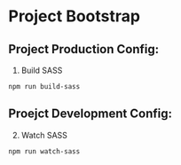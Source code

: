 # Project Bootstrap

## Project Production Config:
1. Build SASS 
````
npm run build-sass
```` 

## Proejct Development Config:
2. Watch SASS
````
npm run watch-sass
````